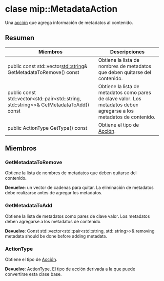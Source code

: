 # <a name="class-mipmetadataaction"></a>clase mip::MetadataAction 
Una [acción](class_mip_action.md) que agrega información de metadatos al contenido.
  
## <a name="summary"></a>Resumen
 Miembros                        | Descripciones                                
--------------------------------|---------------------------------------------
public const std::vector<std::string>& GetMetadataToRemove() const  |  Obtiene la lista de nombres de metadatos que deben quitarse del contenido.
public const std::vector<std::pair<std::string, std::string>>& GetMetadataToAdd() const  |  Obtiene la lista de metadatos como pares de clave valor. Los metadatos deben agregarse a los metadatos de contenido.
 public ActionType GetType() const  |  Obtiene el tipo de [Acción](class_mip_action.md).
  
## <a name="members"></a>Miembros
  
### <a name="getmetadatatoremove"></a>GetMetadataToRemove
Obtiene la lista de nombres de metadatos que deben quitarse del contenido.

  
**Devuelve**: un vector de cadenas para quitar. La eliminación de metadatos debe realizarse antes de agregar los metadatos.
  
### <a name="getmetadatatoadd"></a>GetMetadataToAdd
Obtiene la lista de metadatos como pares de clave valor. Los metadatos deben agregarse a los metadatos de contenido.

  
**Devuelve**: Const std::vector<std::pair<std::string, std::string>>& removing metadata should be done before adding metadata.
  
### <a name="actiontype"></a>ActionType
Obtiene el tipo de [Acción](class_mip_action.md).

  
**Devuelve**: ActionType. El tipo de acción derivada a la que puede convertirse esta clase base.